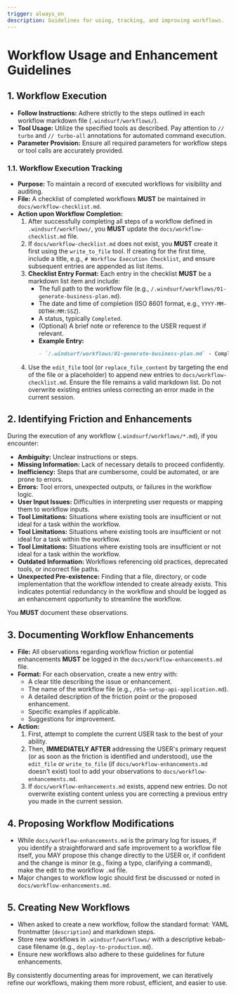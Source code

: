```yaml
---
trigger: always_on
description: Guidelines for using, tracking, and improving workflows.
---
```


# Workflow Usage and Enhancement Guidelines

## 1. Workflow Execution

*   **Follow Instructions:** Adhere strictly to the steps outlined in each workflow markdown file (`.windsurf/workflows/`).
*   **Tool Usage:** Utilize the specified tools as described. Pay attention to `// turbo` and `// turbo-all` annotations for automated command execution.
*   **Parameter Provision:** Ensure all required parameters for workflow steps or tool calls are accurately provided.

### 1.1. Workflow Execution Tracking

*   **Purpose:** To maintain a record of executed workflows for visibility and auditing.
*   **File:** A checklist of completed workflows **MUST** be maintained in `docs/workflow-checklist.md`.
*   **Action upon Workflow Completion:**
    1.  After successfully completing all steps of a workflow defined in `.windsurf/workflows/`, you **MUST** update the `docs/workflow-checklist.md` file.
    2.  If `docs/workflow-checklist.md` does not exist, you **MUST** create it first using the `write_to_file` tool. If creating for the first time, include a title, e.g., `# Workflow Execution Checklist`, and ensure subsequent entries are appended as list items.
    3.  **Checklist Entry Format:** Each entry in the checklist **MUST** be a markdown list item and include:
        *   The full path to the workflow file (e.g., `/.windsurf/workflows/01-generate-business-plan.md`).
        *   The date and time of completion (ISO 8601 format, e.g., `YYYY-MM-DDTHH:MM:SSZ`).
        *   A status, typically `Completed`.
        *   (Optional) A brief note or reference to the USER request if relevant.
        *   **Example Entry:**
            ```markdown
            - `/.windsurf/workflows/01-generate-business-plan.md` - Completed on YYYY-MM-DDTHH:MM:SSZ - Initial business plan generation.
            ```
    4.  Use the `edit_file` tool (or `replace_file_content` by targeting the end of the file or a placeholder) to append new entries to `docs/workflow-checklist.md`. Ensure the file remains a valid markdown list. Do not overwrite existing entries unless correcting an error made in the current session.


## 2. Identifying Friction and Enhancements

During the execution of any workflow (`.windsurf/workflows/*.md`), if you encounter:

*   **Ambiguity:** Unclear instructions or steps.
*   **Missing Information:** Lack of necessary details to proceed confidently.
*   **Inefficiency:** Steps that are cumbersome, could be automated, or are prone to errors.
*   **Errors:** Tool errors, unexpected outputs, or failures in the workflow logic.
*   **User Input Issues:** Difficulties in interpreting user requests or mapping them to workflow inputs.
*   **Tool Limitations:** Situations where existing tools are insufficient or not ideal for a task within the workflow.
*   **Tool Limitations:** Situations where existing tools are insufficient or not ideal for a task within the workflow.
*   **Tool Limitations:** Situations where existing tools are insufficient or not ideal for a task within the workflow.
*   **Outdated Information:** Workflows referencing old practices, deprecated tools, or incorrect file paths.
*   **Unexpected Pre-existence:** Finding that a file, directory, or code implementation that the workflow intended to create already exists. This indicates potential redundancy in the workflow and should be logged as an enhancement opportunity to streamline the workflow.

You **MUST** document these observations.

## 3. Documenting Workflow Enhancements

*   **File:** All observations regarding workflow friction or potential enhancements **MUST** be logged in the `docs/workflow-enhancements.md` file.
*   **Format:** For each observation, create a new entry with:
    *   A clear title describing the issue or enhancement.
    *   The name of the workflow file (e.g., `/05a-setup-api-application.md`).
    *   A detailed description of the friction point or the proposed enhancement.
    *   Specific examples if applicable.
    *   Suggestions for improvement.
*   **Action:**
    1.  First, attempt to complete the current USER task to the best of your ability.
    2.  Then, **IMMEDIATELY AFTER** addressing the USER's primary request (or as soon as the friction is identified and understood), use the `edit_file` or `write_to_file` (if `docs/workflow-enhancements.md` doesn't exist) tool to add your observations to `docs/workflow-enhancements.md`.
    3.  If `docs/workflow-enhancements.md` exists, append new entries. Do not overwrite existing content unless you are correcting a previous entry you made in the current session.

## 4. Proposing Workflow Modifications

*   While `docs/workflow-enhancements.md` is the primary log for issues, if you identify a straightforward and safe improvement to a workflow file itself, you MAY propose this change directly to the USER or, if confident and the change is minor (e.g., fixing a typo, clarifying a command), make the edit to the workflow `.md` file.
*   Major changes to workflow logic should first be discussed or noted in `docs/workflow-enhancements.md`.

## 5. Creating New Workflows

*   When asked to create a new workflow, follow the standard format: YAML frontmatter (`description`) and markdown steps.
*   Store new workflows in `.windsurf/workflows/` with a descriptive kebab-case filename (e.g., `deploy-to-production.md`).
*   Ensure new workflows also adhere to these guidelines for future enhancements.

By consistently documenting areas for improvement, we can iteratively refine our workflows, making them more robust, efficient, and easier to use.
